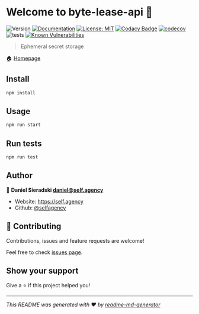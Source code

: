 # Welcome to byte-lease-api 👋

![Version](https://img.shields.io/badge/version-0.1.0-blue.svg?cacheSeconds=2592000) [![Documentation](https://img.shields.io/badge/documentation-yes-brightgreen.svg)](https://byte.lease/docs) [![License: MIT](https://img.shields.io/badge/License-MIT-yellow.svg)](https://opensource.org/licenses/MIT) [![Codacy Badge](https://app.codacy.com/project/badge/Grade/5cfd5a9398254b3dbebc17d38cc3b723)](https://www.codacy.com/gh/selfagency/byte-lease-api/dashboard?utm_source=github.com&utm_medium=referral&utm_content=selfagency/byte-lease-api&utm_campaign=Badge_Grade) [![codecov](https://codecov.io/gh/selfagency/byte-lease-api/branch/main/graph/badge.svg?token=1CJUQCHRIS)](https://codecov.io/gh/selfagency/byte-lease-api) ![tests](https://github.com/selfagency/byte-lease-api/actions/workflows/tests.yml/badge.svg) [![Known Vulnerabilities](https://snyk.io/test/github/selfagency/byte-lease-api/badge.svg)](https://snyk.io/test/github/selfagency/byte-lease-api)

> Ephemeral secret storage

🏠 [Homepage](https://byte.lease)

## Install

```sh
npm install
```

## Usage

```sh
npm run start
```

## Run tests

```sh
npm run test
```

## Author

👤 **Daniel Sieradski <daniel@self.agency>**

- Website: <https://self.agency>
- Github: [@selfagency](https://github.com/selfagency)

## 🤝 Contributing

Contributions, issues and feature requests are welcome!

Feel free to check [issues page](https://github.com/selfagency/byte-lease-api/issues).

## Show your support

Give a ⭐️ if this project helped you!

---

_This README was generated with ❤️ by [readme-md-generator](https://github.com/kefranabg/readme-md-generator)_

